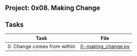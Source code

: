 ## Project: 0x08. Making Change

## Tasks

| Task | File |
| ---- | ---- |
| 0. Change comes from within | [0-making_change.py](./0-making_change.py) |

